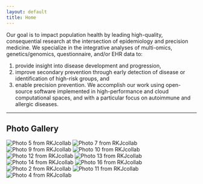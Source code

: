 ```yaml
---
layout: default
title: Home
---
```



Our goal is to impact population health by leading high-quality, consequential research at the intersection of epidemiology and precision medicine. 
We specialize in the integrative analyses of multi-omics, genetics/genomics, questionnaire, and/or EHR data to: 
1) provide insight into disease development and progression, 
2) improve secondary prevention through early detection of disease or identification of high-risk groups, and 
3) enable precision prevention. We accomplish our work using open-source software implemented in high-performance and cloud computational spaces, and with a particular focus on autoimmune and allergic diseases. 


---

## Photo Gallery

<div class="gallery">
  
  <img src="images/hp5.jpg" alt="Photo 5 from RKJcollab">
  <img src="images/hp2.jpg" alt="Photo 7 from RKJcollab">
  <img src="images/hp9.jpg" alt="Photo 9 from RKJcollab">
  <img src="images/hp10.jpg" alt="Photo 10 from RKJcollab">
  <img src="images/hp12.jpg" alt="Photo 12 from RKJcollab">
  <img src="images/hp13.jpg" alt="Photo 13 from RKJcollab">
  <img src="images/hp14.jpg" alt="Photo 14 from RKJcollab">
  <img src="images/hp4.jpg" alt="Photo 16 from RKJcollab">
  <img src="images/hp7.jpg" alt="Photo 2 from RKJcollab">
  <img src="images/hp3.jpg" alt="Photo 11 from RKJcollab">
  <img src="images/hp16.jpg" alt="Photo 4 from RKJcollab">
</div>
